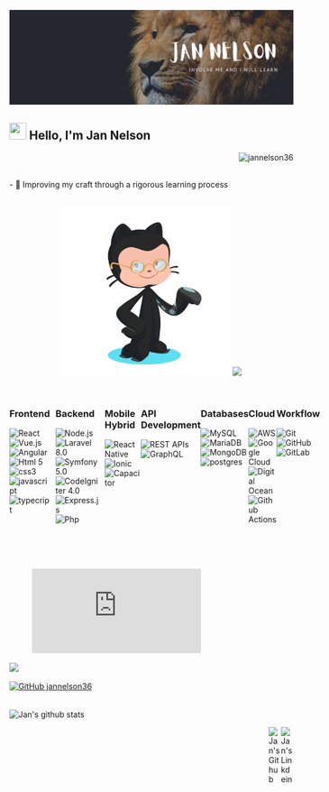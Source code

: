 ![Header](https://github.com/jannelson36/jannelson36/blob/main/jannelson.png)

## <h2><img src="https://raw.githubusercontent.com/aemmadi/aemmadi/master/wave.gif" height="30px" width="30px"> Hello, I'm Jan Nelson</h2>

<p align="right"> 
 <img src="https://komarev.com/ghpvc/?username=jannelson36&label=Views&color=blue&style=plastic" alt="jannelson36" />
</p>

</br>
- 🌱 Improving my craft through a rigorous learning process
</br>
</br>


<p align="center"> 
  <img width="300" height="300" src="https://github.com/Mjoel4708/mjoel4708/blob/master/my-octocat-1625144541112.png?raw=true"></a>
  <img src="https://github-readme-stats.vercel.app/api/top-langs/?username=jannelson36&hide_progress=true&langs_count=30&count_private=true&theme=tokyonight&line_height=52">
</p>

</br>

 <div style="display:flex">
  <div style="margin-right: 10px;">
    <h3>Frontend</h3>
    <img src="https://img.shields.io/badge/React-61DAFB?style=for-the-badge&logo=react&logoColor=white" alt="React">
    <img src="https://img.shields.io/badge/Vue.js-4FC08D?style=for-the-badge&logo=vuedotjs&logoColor=white" alt="Vue.js">
    <img src="https://img.shields.io/badge/Angular-DD0031?style=for-the-badge&logo=angular&logoColor=white" alt="Angular">
    <img alt="Html 5" src="https://img.shields.io/badge/HTML5-E34F26?style=for-the-badge&logo=html5&logoColor=white" />
    <img alt="css3" src="https://img.shields.io/badge/CSS3-1572B6?style=for-the-badge&logo=css3&logoColor=white" >
    <img alt="javascript" src="https://img.shields.io/badge/JavaScript-323330?style=for-the-badge&logo=javascript&logoColor=F7DF1E" >
    <img alt="typecript" src="https://img.shields.io/badge/TypeScript-007ACC?style=for-the-badge&logo=typescript&logoColor=white" >
  </div>
  <div style="margin-right: 10px;">
    <h3>Backend</h3>
    <img src="https://img.shields.io/badge/Node.js-43853D?style=for-the-badge&logo=nodedotjs&logoColor=white" alt="Node.js">
    <img alt="Laravel 8.0" src="https://img.shields.io/badge/Laravel%208.0-FF2D20?style=for-the-badge&logo=laravel&logoColor=white" />
    <img alt="Symfony 5.0" src="https://img.shields.io/badge/Symfony%205.0-000000?style=for-the-badge&logo=symfony&logoColor=white" />
    <img alt="CodeIgniter 4.0" src="https://img.shields.io/badge/CodeIgniter%204.0-EE4623?style=for-the-badge&logo=codeigniter&logoColor=white" />
    <img src="https://img.shields.io/badge/Express.js-000000?style=for-the-badge&logo=express&logoColor=white" alt="Express.js">
    <img alt="Php" src="https://img.shields.io/badge/Php-777BB4?style=for-the-badge&logo=php&logoColor=white" />
  </div>
  <div>
    <h3>Mobile Hybrid</h3>
    <p>
  <img alt="React Native" src="https://img.shields.io/badge/React_Native-20232A?style=for-the-badge&logo=react&logoColor=61DAFB" />
  <img alt="Ionic" src="https://img.shields.io/badge/Ionic-3880FF?style=for-the-badge&logo=ionic&logoColor=white" />
      <img alt="Capacitor" src="https://img.shields.io/badge/Capacitor-119EFF?style=for-the-badge&logo=Capacitor&logoColor=white" >
</p>
  </div>
  <div>
    <h3>API Development</h3>
    <p>
  <img alt="REST APIs" src="https://img.shields.io/badge/REST%20APIs-FF5733?style=for-the-badge&logo=rest&logoColor=white" />
  <img alt="GraphQL" src="https://img.shields.io/badge/GraphQL-E434AA?style=for-the-badge&logo=graphql&logoColor=white" />
</p>
  </div>
  <div>
    <h3>Databases</h3>
      <img src="https://img.shields.io/badge/MySQL-4479A1?style=for-the-badge&logo=mysql&logoColor=white" alt="MySQL" />
    <img src="https://img.shields.io/badge/MariaDB-003545?style=for-the-badge&logo=mariadb&logoColor=white" alt="MariaDB" />
    <img src="https://img.shields.io/badge/MongoDB-4EA94B?style=for-the-badge&logo=mongodb&logoColor=white" alt="MongoDB" />
    <img alt="postgres" src="https://img.shields.io/badge/PostgreSQL-316192?style=for-the-badge&logo=postgresql&logoColor=white" >
  </div>
  <div>
    <h3>Cloud</h3>
    <img src="https://img.shields.io/badge/Amazon_AWS-232F3E?style=for-the-badge&logo=amazonaws&logoColor=white" alt="AWS">
    <img src="https://img.shields.io/badge/Google_Cloud-4285F4?style=for-the-badge&logo=google-cloud&logoColor=white" alt="Google Cloud">
    <img src="https://img.shields.io/badge/Digital_Ocean-0080FF?style=for-the-badge&logo=DigitalOcean&logoColor=white" alt="Digital Ocean">
    <img src="https://img.shields.io/badge/GitHub_Actions-2088FF?style=for-the-badge&logo=github-actions&logoColor=white" alt="Github Actions">
  </div>
  <div>
    <h3>Workflow</h3>
    <img alt="Git" src="https://img.shields.io/badge/Git-F05032?style=for-the-badge&logo=git&logoColor=white" />
  <img alt="GitHub" src="https://img.shields.io/badge/GitHub-181717?style=for-the-badge&logo=github&logoColor=white" />
  <img alt="GitLab" src="https://img.shields.io/badge/GitLab-FCA121?style=for-the-badge&logo=gitlab&logoColor=white" />
  </div>
  
</div>

</br></br>
</br>

<p>
 
  <figure><embed src="https://wakatime.com/share/@jannelson36/2500db17-4dce-43f0-8f78-e604e27d630f.svg"></embed></figure>
  <img width="300" src="https://wakatime.com/badge/user/4511192b-2987-40ac-9c86-72bdaed538d2.svg"></a>


</br>

[![GitHub jannelson36](https://img.shields.io/github/followers/jannelson36?label=follow&style=social)](https://github.com/jannelson36)

</br>

<img align="center" src="https://github-readme-stats.vercel.app/api?username=jannelson36&show_icons=true&theme=dark&line_height=27" alt="Jan's github stats"/>

</a>
</p>

<p>
 
<a href="https://www.linkedin.com/in/jan-nelson/">
 <img align="right" alt="Jan's Linkdein" width="22px" src="https://cdn.jsdelivr.net/npm/simple-icons@v3/icons/linkedin.svg" />
</a>
 
<a href="https://github.com/jannelson36">
 <img align="right" alt="Jan's Github" width="22px" src="https://cdn.jsdelivr.net/npm/simple-icons@v3/icons/github.svg" />
</a>
 
</p>
</a>



